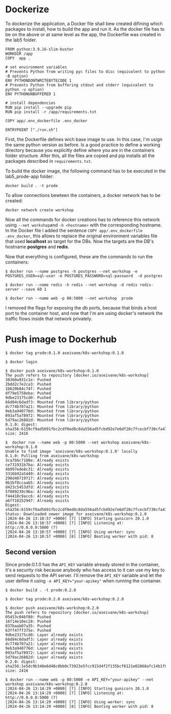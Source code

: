 # Dockerize

To dockerize the application, a Docker file shall bew created difining which packages to install, how to build the app and run it. As the docker file has to be on the above or at same level as the app, the Dockerfile was created in the lab5 folder.

```docker
FROM python:3.9.16-slim-buster
WORKDIR /app
COPY  app .

# set environment variables
# Prevents Python from writing pyc files to disc (equivalent to python -B option)
ENV PYTHONDONTWRITEBYTECODE 1
# Prevents Python from buffering stdout and stderr (equivalent to python -u option)
ENV PYTHONUNBUFFERED 1

# install dependencies
RUN pip install --upgrade pip
RUN pip install -r /app/requirements.txt

COPY app/.env_dockerfile .env_docker

ENTRYPOINT ["./run.sh"]
```
First, the Dockerfile defines wich base image to use. In this case, I'm usign the same python version as before. Is a good practice to define a working directory because you explicitly define where you are in the containers folder structure. After this, all the files are copied and pip installs all the packages described in `requirements.txt`. 

To build the docker image, the following command has to be executed in the lab5_prode-app folder:
```console
docker build . -t prode
```

To allow connections bewteen the containers, a docker network has to be created:

```console
docker network create workshop
```

Now all the commands for docker creations has to reference this network using `--net workshop`and `-h <hostname>` with the corresponding hostname. In the Docker file I added the sentence `COPY app/.env_dockerfile .env_docker`, this allows to replace the original environment variables file that used **localhost** as target for the DBs. Now the targets are the DB's hostname **postgres** and **redis**.

Now that everything is configured, these are the commands to run the containers:
```console
$ docker run --name postgres -h postgres --net workshop -e POSTGRES_USER=sql-user -e POSTGRES_PASSWORD=sql-password  -d postgres

$ docker run --name redis -h redis --net workshop -d redis redis-server --save 60 1 

$ docker run --name web -p 80:5000 --net workshop  prode
```

I removed the flags for exposing the db ports, because that binds a host port to the container host, and now that I'm are using docker's network the traffic flows inside that network privately.

# Push image to Dockerhub

```console
$ docker tag prode:0.1.0 aseivane/k8s-workshop:0.1.0

$ docker login 

$ docker push aseivane/k8s-workshop:0.1.0 
The push refers to repository [docker.io/aseivane/k8s-workshop]
30360a931c1e: Pushed 
2bdd2c7e2ca3: Pushed 
1b620b84c74f: Pushed 
df79e5758eba: Pushed 
9dbe23175cd0: Pushed 
66d84c6dadf3: Mounted from library/python 
dc774b707a21: Mounted from library/python 
9eb3a940776d: Mounted from library/python 
093af5a78972: Mounted from library/python 
5d79ac26882d: Mounted from library/python 
0.1.0: digest: sha256:6159cf9ad5691fbc2cdf0ed8c8da556ad5fcbd92e7e6df20c7fcecbf730cfa47 size: 2416

$  docker run --name web -p 80:5000 --net workshop aseivane/k8s-workshop:0.1.0
Unable to find image 'aseivane/k8s-workshop:0.1.0' locally
0.1.0: Pulling from aseivane/k8s-workshop
3ca7b6c7180e: Already exists 
ce731931b7ba: Already exists 
4b997ede8c31: Already exists 
3316b92a5449: Already exists 
298d40719717: Already exists 
9b1bf8ccaab5: Already exists 
d423c5453dfd: Already exists 
5f089239c96a: Already exists 
f44418c9acc6: Already exists 
abff18252947: Already exists 
Digest: sha256:6159cf9ad5691fbc2cdf0ed8c8da556ad5fcbd92e7e6df20c7fcecbf730cfa47
Status: Downloaded newer image for aseivane/k8s-workshop:0.1.0
[2024-04-26 13:10:57 +0000] [7] [INFO] Starting gunicorn 20.1.0
[2024-04-26 13:10:57 +0000] [7] [INFO] Listening at: http://0.0.0.0:5000 (7)
[2024-04-26 13:10:57 +0000] [7] [INFO] Using worker: sync
[2024-04-26 13:10:57 +0000] [8] [INFO] Booting worker with pid: 8
```

## Second version

Since prode:0.1.0 has the `API_KEY` variable already stored in the container, it's a security risk because anybody who has access to it can use my key to send requests to the API server. I'll remove the `API_KEY` variable and let the user define it using `-e API_KEY="your-apikey"` when running the container.

```console
$ docker build . -t prode:0.2.0

$ docker tag prode:0.2.0 aseivane/k8s-workshop:0.2.0 

$ docker push aseivane/k8s-workshop:0.2.0 
The push refers to repository [docker.io/aseivane/k8s-workshop]
05453c046f80: Pushed 
16f14e10ec28: Pushed 
037baab07a35: Pushed 
63ff47ff375e: Pushed 
9dbe23175cd0: Layer already exists 
66d84c6dadf3: Layer already exists 
dc774b707a21: Layer already exists 
9eb3a940776d: Layer already exists 
093af5a78972: Layer already exists 
5d79ac26882d: Layer already exists 
0.2.0: digest: sha256:1e5dc9b340e6d48c0bb0c73923e5fcc915d4f2f135bcf6121e02868afc14b1f0 size: 2416

$ docker run --name web -p 80:5000 -e API_KEY="your-apikey" --net workshop aseivane/k8s-workshop:0.2.0
[2024-04-26 13:14:29 +0000] [7] [INFO] Starting gunicorn 20.1.0
[2024-04-26 13:14:29 +0000] [7] [INFO] Listening at: http://0.0.0.0:5000 (7)
[2024-04-26 13:14:29 +0000] [7] [INFO] Using worker: sync
[2024-04-26 13:14:29 +0000] [8] [INFO] Booting worker with pid: 8
```



